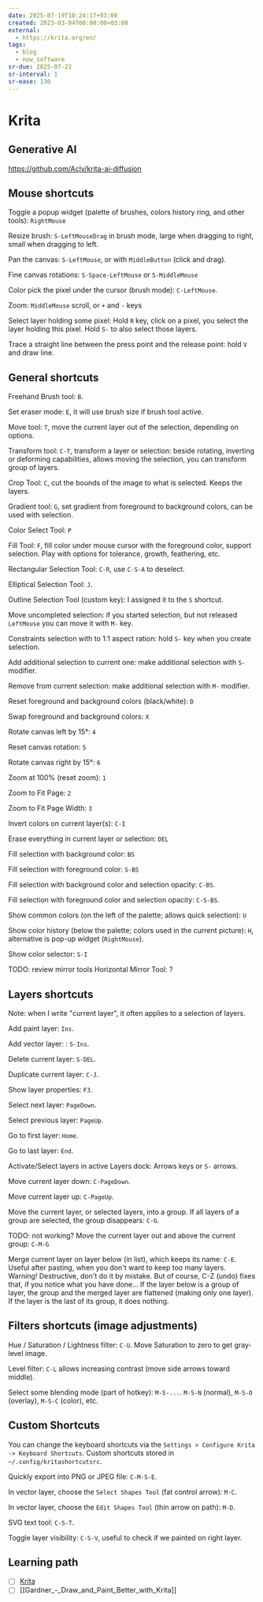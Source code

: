 ```yaml
---
date: 2025-07-19T10:24:17+03:00
created: 2023-03-04T00:00:00+03:00
external:
  - https://krita.org/en/
tags:
  - blog
  - now_software
sr-due: 2025-07-22
sr-interval: 1
sr-ease: 130
---
```


# Krita

## Generative AI

https://github.com/Acly/krita-ai-diffusion

## Mouse shortcuts

Toggle a popup widget (palette of brushes, colors history ring, and other tools): <wbr class="f"> `RightMouse` <!--SR:!2025-07-26,1,130-->

Resize brush: <wbr class="f"> `S-LeftMouseDrag` in brush mode, large when dragging to right, small when dragging to left. <!--SR:!2025-08-01,1,134-->

Pan the canvas: <wbr class="f"> `S-LeftMouse`, or with `MiddleButton` (click and drag).

Fine canvas rotations: <wbr class="f"> `S-Space-LeftMouse` or `S-MiddleMouse`

Color pick the pixel under the cursor (brush mode): <wbr class="f"> `C-LeftMouse`. <!--SR:!2025-07-25,1,130-->

Zoom: <wbr class="f"> `MiddleMouse` scroll, or `+` and `-` keys <!--SR:!2025-07-25,1,130-->

Select layer holding some pixel: <wbr class="f"> Hold `R` key, click on a pixel, you select the layer holding this pixel. Hold `S-` to also select those layers. <!--SR:!2025-07-26,1,130-->

Trace a straight line between the press point and the release point: <wbr class="f"> hold `V` and draw line. <!--SR:!2025-07-25,1,130-->

## General shortcuts

Freehand Brush tool: <wbr class="f"> `B`.

Set eraser mode: <wbr class="f"> `E`, it will use brush size if brush tool active. <!--SR:!2025-07-26,2,154-->

Move tool: <wbr class="f"> `T`, move the current layer out of the selection, depending on options.

Transform tool: <wbr class="f"> `C-T`, transform a layer or selection: beside rotating, inverting or deforming capabilities, allows moving the selection, you can transform group of layers. <!--SR:!2025-07-25,1,130-->

Crop Tool: <wbr class="f"> `C`, cut the bounds of the image to what is selected. Keeps the layers. <!--SR:!2025-07-25,1,134-->

Gradient tool: <wbr class="f"> `G`, set gradient from foreground to background colors, can be used with selection.

Color Select Tool: <wbr class="f"> `P` <!--SR:!2025-07-25,1,134-->

Fill Tool: <wbr class="f"> `F`, fill color under mouse cursor with the foreground color, support selection. Play with options for tolerance, growth, feathering, etc. <!--SR:!2025-07-26,1,130-->

Rectangular Selection Tool: <wbr class="f"> `C-R`, use `C-S-A` to deselect. <!--SR:!2025-07-26,2,154-->

Elliptical Selection Tool: <wbr class="f"> `J`. <!--SR:!2025-07-26,1,130-->

Outline Selection Tool (custom key): <wbr class="f"> I assigned it to the `S` shortcut. <!--SR:!2025-07-26,1,134-->

Move uncompleted selection: <wbr class="f"> if you started selection, but not released `LeftMouse` you can move it with `M-` key.

Constraints selection with to 1:1 aspect ration: <wbr class="f"> hold `S-` key when you create selection.

Add additional selection to current one: <wbr class="f"> make additional selection with `S-` modifier. <!--SR:!2025-07-26,2,154-->

Remove from current selection: <wbr class="f"> make additional selection with `M-` modifier. <!--SR:!2025-07-25,1,138-->

Reset foreground and background colors (black/white): <wbr class="f"> `D` <!--SR:!2025-07-25,1,134-->

Swap foreground and background colors: <wbr class="f"> `X` <!--SR:!2025-07-26,2,154-->

Rotate canvas left by 15°: <wbr class="f"> `4` <!--SR:!2025-07-25,1,130-->

Reset canvas rotation: <wbr class="f"> `5` <!--SR:!2025-07-26,2,154-->

Rotate canvas right by 15°: <wbr class="f"> `6` <!--SR:!2025-07-26,2,154-->

Zoom at 100% (reset zoom): <wbr class="f"> `1` <!--SR:!2025-07-26,1,134-->

Zoom to Fit Page: <wbr class="f"> `2` <!--SR:!2025-07-26,2,154-->

Zoom to Fit Page Width: <wbr class="f"> `3` <!--SR:!2025-07-26,1,134-->

Invert colors on current layer(s): <wbr class="f"> `C-I`

Erase everything in current layer or selection: <wbr class="f"> `DEL` <!--SR:!2025-08-03,3,154-->

Fill selection with background color: <wbr class="f"> `BS` <!--SR:!2025-07-25,1,134-->

Fill selection with foreground color: <wbr class="f"> `S-BS` <!--SR:!2025-07-26,2,154-->

Fill selection with background color and selection opacity: <wbr class="f"> `C-BS`.

Fill selection with foreground color and selection opacity: <wbr class="f"> `C-S-BS`.

Show common colors (on the left of the palette; allows quick selection): <wbr class="f"> `U` <!--SR:!2025-07-25,1,134-->

Show color history (below the palette; colors used in the current picture): <wbr class="f"> `H`, alternative is pop-up widget (`RightMouse`). <!--SR:!2025-07-26,1,134-->

Show color selector: <wbr class="f"> `S-I` <!--SR:!2025-07-25,1,130-->

TODO: review mirror tools Horizontal Mirror Tool: <wbr class="f"> ?

## Layers shortcuts

Note: when I write "current layer", it often applies to a selection of layers.

Add paint layer: <wbr class="f"> `Ins`. <!--SR:!2025-07-26,2,158-->

Add vector layer: : <wbr class="f"> `S-Ins`.

Delete current layer: <wbr class="f"> `S-DEL`. <!--SR:!2025-07-26,1,130-->

Duplicate current layer: <wbr class="f"> `C-J`. <!--SR:!2025-08-01,1,130-->

Show layer properties: <wbr class="f"> `F3`. <!--SR:!2025-07-25,1,134-->

Select next layer: <wbr class="f"> `PageDown`. <!--SR:!2025-07-26,1,134-->

Select previous layer: <wbr class="f"> `PageUp`.

Go to first layer: <wbr class="f"> `Home`. <!--SR:!2025-07-26,1,138-->

Go to last layer: <wbr class="f"> `End`.

Activate/Select layers in active Layers dock: <wbr class="f"> Arrows keys or `S-` arrows. <!--SR:!2025-07-26,2,154-->

Move current layer down: <wbr class="f"> `C-PageDown`. <!--SR:!2025-07-25,1,130-->

Move current layer up: <wbr class="f"> `C-PageUp`. <!--SR:!2025-07-26,1,130-->

Move the current layer, or selected layers, into a group. If all layers of a group are selected, the group disappears: <wbr class="f"> `C-G`. <!--SR:!2025-07-25,1,134-->

TODO: not working? Move the current layer out and above the current group: <wbr class="f"> `C-M-G`

Merge current layer on layer below (in list), which keeps its name: <wbr class="f"> `C-E`. Useful after pasting, when you don't want to keep too many layers. Warning! Destructive, don't do it by mistake. But of course, C-Z (undo) fixes that, if you notice what you have done… If the layer below is a group of layer, the group and the merged layer are flattened (making only one layer). If the layer is the last of its group, it does nothing.

## Filters shortcuts (image adjustments)

Hue / Saturation / Lightness filter: <wbr class="f"> `C-U`. Move Saturation to zero to get gray-level image.

Level filter: <wbr class="f"> `C-L` allows increasing contrast (move side arrows toward middle).

Select some blending mode (part of hotkey): <wbr class="f"> `M-S-...`. `M-S-N` (normal), `M-S-O` (overlay), `M-S-C` (color), etc. <!--SR:!2025-07-26,2,154-->

## Custom Shortcuts

You can change the keyboard shortcuts via the `Settings > Configure Krita -> Keyboard Shortcuts`. Custom shortcuts stored in `~/.config/kritashortcutsrc`.

Quickly export into PNG or JPEG file: <wbr class="f"> `C-M-S-E`. <!--SR:!2025-07-25,1,134-->

In vector layer, choose the `Select Shapes Tool` (fat control arrow): <wbr class="f"> `M-C`. <!--SR:!2025-08-01,1,130-->

In vector layer, choose the `Edit Shapes Tool` (thin arrow on path): <wbr class="f"> `M-D`.

SVG text tool: <wbr class="f"> `C-S-T`. <!--SR:!2025-07-25,1,134-->

Toggle layer visibility: <wbr class="f"> `C-S-V`, useful to check if we painted on right layer.

## Learning path

- [ ] [Krita](https://www.youtube.com/playlist?list=PLhqJJNjsQ7KE3FLHIE31UgmLdcqsZfXTw)
- [ ] [[Gardner_-_Draw_and_Paint_Better_with_Krita]]
